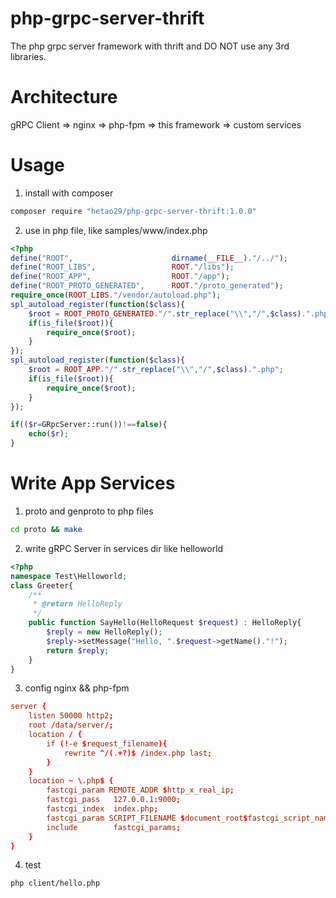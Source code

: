# php-grpc-server-thrift
The php grpc server framework with thrift and DO NOT use any 3rd libraries.

# Architecture

gRPC Client  => nginx => php-fpm => this framework => custom services

# Usage

1. install with composer

```bash
composer require "hetao29/php-grpc-server-thrift:1.0.0"
```

2. use in php file, like samples/www/index.php

```php
<?php
define("ROOT",						dirname(__FILE__)."/../");
define("ROOT_LIBS",					ROOT."/libs");
define("ROOT_APP",					ROOT."/app");
define("ROOT_PROTO_GENERATED",		ROOT."/proto_generated");
require_once(ROOT_LIBS."/vendor/autoload.php");
spl_autoload_register(function($class){
	$root = ROOT_PROTO_GENERATED."/".str_replace("\\","/",$class).".php";
	if(is_file($root)){
		require_once($root);
	}
});
spl_autoload_register(function($class){
	$root = ROOT_APP."/".str_replace("\\","/",$class).".php";
	if(is_file($root)){
		require_once($root);
	}
});

if(($r=GRpcServer::run())!==false){
	echo($r);
}
```

# Write App Services 

1. proto and genproto to php files

```bash
cd proto && make
```

2. write gRPC Server in services dir like helloworld

```php
<?php
namespace Test\Helloworld;
class Greeter{
	/**
	 * @return HelloReply
	 */
	public function SayHello(HelloRequest $request) : HelloReply{
		$reply = new HelloReply();
		$reply->setMessage("Hello, ".$request->getName()."!");
		return $reply;
	}
}

```

3. config nginx && php-fpm

```conf
server {
	listen 50000 http2;
	root /data/server/;
	location / {
		if (!-e $request_filename){
			rewrite ^/(.+?)$ /index.php last;
		}
	}
	location ~ \.php$ {
		fastcgi_param REMOTE_ADDR $http_x_real_ip;
		fastcgi_pass   127.0.0.1:9000;
		fastcgi_index  index.php;
		fastcgi_param SCRIPT_FILENAME $document_root$fastcgi_script_name;
		include        fastcgi_params;
	}
}
```
4. test

```bash
php client/hello.php
```
